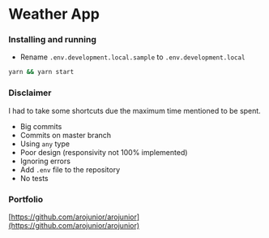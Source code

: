 # Weather App

### Installing and running

- Rename `.env.development.local.sample` to `.env.development.local`

```sh
yarn && yarn start
```

### Disclaimer

I had to take some shortcuts due the maximum time mentioned to be spent.

- Big commits
- Commits on master branch
- Using `any` type
- Poor design (responsivity not 100% implemented)
- Ignoring errors
- Add `.env` file to the repository
- No tests

### Portfolio

[https://github.com/arojunior/arojunior](https://github.com/arojunior/arojunior)